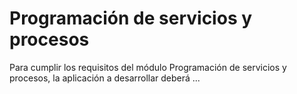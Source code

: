 # Programación de servicios y procesos

Para cumplir los requisitos del módulo Programación de servicios y procesos, la aplicación a desarrollar deberá ...
